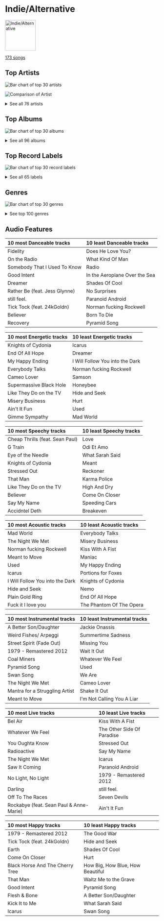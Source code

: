 # Indie/Alternative


<img src="https://mosaic.scdn.co/640/ab67616d0000b273028c3bb4b81ee71dd73d1596ab67616d0000b27392c885317fbe4bfa680109b4ab67616d0000b273d0ec2db731952a7efabc6397ab67616d0000b273df55e326ed144ab4f5cecf95" alt="Indie/Alternative" width="100" />

[173 songs](indie_alternative_tracks.md)

## Top Artists

![Bar chart of top 30 artists](../images/playlists/indie_alternative/artists.png)

![Comparison of Artist](../images/playlists/indie_alternative/artists_comparison.png)


<details>
<summary>See all 76 artists</summary>

|   Number of Tracks | Art                                                                                              | Artist                                                         | 🔗                                                           |
|-------------------:|:-------------------------------------------------------------------------------------------------|:---------------------------------------------------------------|:------------------------------------------------------------|
|                 17 | <img src="https://i.scdn.co/image/ab6761610000e5ebb99cacf8acd5378206767261" alt="" width="50" /> | [Lana Del Rey](../artists/lana_del_rey.md)                     | [🔗](https://open.spotify.com/artist/00FQb4jTyendYWaN8pK0wa) |
|                 16 | <img src="https://i.scdn.co/image/ab6761610000e5ebe3c37f869b830d1cf1ec829a" alt="" width="50" /> | [Florence + The Machine](../artists/florence___the_machine.md) | [🔗](https://open.spotify.com/artist/1moxjboGR7GNWYIMWsRjgG) |
|                 14 | <img src="https://i.scdn.co/image/ab6761610000e5eb5e92b1ddbbbc66454d44a2c4" alt="" width="50" /> | [Kimbra](../artists/kimbra.md)                                 | [🔗](https://open.spotify.com/artist/6hk7Yq1DU9QcCCrz9uc0Ti) |
|                 10 | <img src="https://i.scdn.co/image/ab6761610000e5eba03696716c9ee605006047fd" alt="" width="50" /> | [Radiohead](../artists/radiohead.md)                           | [🔗](https://open.spotify.com/artist/4Z8W4fKeB5YxbusRsdQVPb) |
|                  9 | <img src="https://i.scdn.co/image/ab6761610000e5eb4622b02ee5bd6a21f50ca323" alt="" width="50" /> | Imogen Heap                                                    | [🔗](https://open.spotify.com/artist/6Xb4ezwoAQC4516kI89nWz) |
|                  8 | <img src="https://i.scdn.co/image/ab6761610000e5ebe8637c96a7aa2917eae3c54d" alt="" width="50" /> | Sia                                                            | [🔗](https://open.spotify.com/artist/5WUlDfRSoLAfcVSX1WnrxN) |
|                  7 | <img src="https://i.scdn.co/image/ab6761610000e5eb83c74866e5bc047479cd3413" alt="" width="50" /> | Sammy Rae & The Friends                                        | [🔗](https://open.spotify.com/artist/3lFDsTyYNPQc8WzJExnQWn) |
|                  6 | <img src="https://i.scdn.co/image/7b2813bb4afb38f0dab9470a514091fc4ef6b1a1" alt="" width="50" /> | Rilo Kiley                                                     | [🔗](https://open.spotify.com/artist/2cevwbv7ISD92VMNLYLHZA) |
|                  5 | <img src="https://i.scdn.co/image/ab6761610000e5eb7a487027eb0c10af725d5410" alt="" width="50" /> | Clean Bandit                                                   | [🔗](https://open.spotify.com/artist/6MDME20pz9RveH9rEXvrOM) |
|                  5 | <img src="https://i.scdn.co/image/ab6761610000e5eb5f772eb53e18d4c2d7ffe744" alt="" width="50" /> | Andrew Joslyn                                                  | [🔗](https://open.spotify.com/artist/5dSCgfYs71v0zjg2AwUq9n) |
|                  5 | <img src="https://i.scdn.co/image/ab6761610000e5eb6eff35941dca1f9461944174" alt="" width="50" /> | Elizaveta                                                      | [🔗](https://open.spotify.com/artist/2a9bCkqCkLvXM0s3uPvR7M) |
|                  4 | <img src="https://i.scdn.co/image/da5f4b11c665b4d17c7ed24eb23949c046208dcd" alt="" width="50" /> | Jem                                                            | [🔗](https://open.spotify.com/artist/4v4xuH9VypORYabMnhPLt1) |
|                  4 | <img src="https://i.scdn.co/image/ab6761610000e5eba36a9f95d59ab791d5e897e9" alt="" width="50" /> | Regina Spektor                                                 | [🔗](https://open.spotify.com/artist/3z6Gk257P9jNcZbBXJNX5i) |
|                  4 | <img src="https://i.scdn.co/image/ab6761610000e5eb2ed29d6d48829666efc8f609" alt="" width="50" /> | Nightwish                                                      | [🔗](https://open.spotify.com/artist/2NPduAUeLVsfIauhRwuft1) |
|                  4 | <img src="https://i.scdn.co/image/ab6761610000e5eb0accbbe13e1aa147dd27671c" alt="" width="50" /> | Muse                                                           | [🔗](https://open.spotify.com/artist/12Chz98pHFMPJEknJQMWvI) |
|                  3 | <img src="https://i.scdn.co/image/ab6761610000e5eb8457f57bc526c37bd804b924" alt="" width="50" /> | KT Tunstall                                                    | [🔗](https://open.spotify.com/artist/5zzrJD2jXrE9dZ1AklRFcL) |
|                  3 | <img src="https://i.scdn.co/image/ab6761610000e5eb3fb5214e667e278a20878a6b" alt="" width="50" /> | alt-J                                                          | [🔗](https://open.spotify.com/artist/3XHO7cRUPCLOr6jwp8vsx5) |
|                  3 | <img src="https://i.scdn.co/image/ab6761610000e5eb1b9743970d802c36233125b3" alt="" width="50" /> | Steam Powered Giraffe                                          | [🔗](https://open.spotify.com/artist/1yqs45BSh7457Flyhmdv7f) |
|                  2 | <img src="https://i.scdn.co/image/ab6761610000e5ebb10c34546a4ca2d7faeb8865" alt="" width="50" /> | Paramore                                                       | [🔗](https://open.spotify.com/artist/74XFHRwlV6OrjEM0A2NCMF) |
|                  2 | <img src="https://i.scdn.co/image/ab6761610000e5eb920dc1f617550de8388f368e" alt="" width="50" /> | Imagine Dragons                                                | [🔗](https://open.spotify.com/artist/53XhwfbYqKCa1cC15pYq2q) |
|                  2 | <img src="https://i.scdn.co/image/ab6761610000e5eb66b27eccb69756f8eceabc23" alt="" width="50" /> | Glass Animals                                                  | [🔗](https://open.spotify.com/artist/4yvcSjfu4PC0CYQyLy4wSq) |
|                  2 | <img src="https://i.scdn.co/image/ab6761610000e5eb196972172c37d934d9ca8093" alt="" width="50" /> | Twenty One Pilots                                              | [🔗](https://open.spotify.com/artist/3YQKmKGau1PzlVlkL1iodx) |
|                  2 | <img src="https://i.scdn.co/image/ab6761610000e5eb60c3e9abe7327c0097738f22" alt="" width="50" /> | Sean Paul                                                      | [🔗](https://open.spotify.com/artist/3Isy6kedDrgPYoTS1dazA9) |
|                  2 | <img src="https://i.scdn.co/image/ab6761610000e5ebf01bf904b446e4a043acb867" alt="" width="50" /> | The Script                                                     | [🔗](https://open.spotify.com/artist/3AQRLZ9PuTAozP28Skbq8V) |
|                  2 | <img src="https://i.scdn.co/image/ab6761610000e5eb9ba4d95b74bacff4d5747f61" alt="" width="50" /> | Hozier                                                         | [🔗](https://open.spotify.com/artist/2FXC3k01G6Gw61bmprjgqS) |
|                  2 | <img src="https://i.scdn.co/image/ab6761610000e5eb378adae733fc578108e3f534" alt="" width="50" /> | Death Cab for Cutie                                            | [🔗](https://open.spotify.com/artist/0YrtvWJMgSdVrk3SfNjTbx) |
|                  1 | <img src="https://i.scdn.co/image/ab6761610000e5eb78b9bf3dfa09b90ec0aac135" alt="" width="50" /> | half•alive                                                     | [🔗](https://open.spotify.com/artist/7sOR7gk6XUlGnxj3p9F54k) |
|                  1 | <img src="https://i.scdn.co/image/ab6761610000e5eb4900a06db4e96dd1444300d4" alt="" width="50" /> | ONE OK ROCK                                                    | [🔗](https://open.spotify.com/artist/7k73EtZwoPs516ZxE72KsO) |
|                  1 | <img src="https://i.scdn.co/image/ab6761610000e5eb61769824ec381aca10903955" alt="" width="50" /> | Wyvern Lingo                                                   | [🔗](https://open.spotify.com/artist/7etzKNDxaZ1LefgbGrexsN) |
|                  1 | <img src="https://i.scdn.co/image/ab6761610000e5eb85d655f7fd1f599911d45891" alt="" width="50" /> | Thirdstory                                                     | [🔗](https://open.spotify.com/artist/7GJbWH8vhhuW22707B8HsW) |
|                  1 | <img src="https://i.scdn.co/image/ab6761610000e5ebdf0b5ac84376a0a4b2166816" alt="" width="50" /> | The Neighbourhood                                              | [🔗](https://open.spotify.com/artist/77SW9BnxLY8rJ0RciFqkHh) |
|                  1 | <img src="https://i.scdn.co/image/ab6761610000e5eb9cc950721c840af3679622f3" alt="" width="50" /> | Peter Bjorn and John                                           | [🔗](https://open.spotify.com/artist/6u11Qbko2N2hP4lTBYjX86) |
|                  1 | <img src="https://i.scdn.co/image/ab6772690000c46c44408083dac26a782655baf3" alt="" width="50" /> | Alanis Morissette                                              | [🔗](https://open.spotify.com/artist/6ogn9necmbUdCppmNnGOdi) |
|                  1 | <img src="https://i.scdn.co/image/ab6761610000e5eb1d4e4e7e3c5d8fa494fc5f10" alt="" width="50" /> | Lord Huron                                                     | [🔗](https://open.spotify.com/artist/6ltzsmQQbmdoHHbLZ4ZN25) |
|                  1 | <img src="https://i.scdn.co/image/ab6761610000e5eb52ca4fca28b86ca3a7d9846d" alt="" width="50" /> | Destiny Rogers                                                 | [🔗](https://open.spotify.com/artist/6gezkje7GoJlQbHBgLXHuu) |
|                  1 | <img src="https://i.scdn.co/image/ab6761610000e5ebe32a61d17ecbe732a99d6d92" alt="" width="50" /> | 24kGoldn                                                       | [🔗](https://open.spotify.com/artist/6fWVd57NKTalqvmjRd2t8Z) |
|                  1 | <img src="https://i.scdn.co/image/ab6761610000e5eb8bda4d7a1c3b8159f28f9d08" alt="" width="50" /> | Sheppard                                                       | [🔗](https://open.spotify.com/artist/6VxCmtR7S3yz4vnzsJqhSV) |
|                  1 | <img src="https://i.scdn.co/image/ab6761610000e5eb6659b1cb61936bd7bcb229a2" alt="" width="50" /> | Demi Lovato                                                    | [🔗](https://open.spotify.com/artist/6S2OmqARrzebs0tKUEyXyp) |
|                  1 | <img src="https://i.scdn.co/image/ab6761610000e5ebbbfbb660113442efe5e18ac6" alt="" width="50" /> | Shelby Earl                                                    | [🔗](https://open.spotify.com/artist/6PIo5nhCQJbR0NfxPdGnGC) |
|                  1 | <img src="https://i.scdn.co/image/ab6761610000e5eb36e26b5e16a105ddc4e238f6" alt="" width="50" /> | Frou Frou                                                      | [🔗](https://open.spotify.com/artist/6MUyqmIQ35inLjch0YzIEG) |
|                  1 | <img src="https://i.scdn.co/image/ab6761610000e5eb07ccdb9ab1ac27384a990ff9" alt="" width="50" /> | Feist                                                          | [🔗](https://open.spotify.com/artist/6CWTBjOJK75cTE8Xv8u1kj) |
|                  1 | <img src="https://i.scdn.co/image/ab6761610000e5ebdc3e907a4fb48f1ad94f5699" alt="" width="50" /> | The Womack Sisters                                             | [🔗](https://open.spotify.com/artist/6BjLHAiun9TeqC55KB3L6s) |
|                  1 | <img src="https://i.scdn.co/image/2d695c3269ba763e82b0a24789bc59d92834b125" alt="" width="50" /> | Gary Jules                                                     | [🔗](https://open.spotify.com/artist/5oRnbmgqvvq7fVlgk4vcEa) |
|                  1 | <img src="https://i.scdn.co/image/ab6761610000e5eb55d7d266173722c1e09968ce" alt="" width="50" /> | Young the Giant                                                | [🔗](https://open.spotify.com/artist/4j56EQDQu5XnL7R3E9iFJT) |
|                  1 | <img src="https://i.scdn.co/image/ab6761610000e5ebdc1dc943555dfa1ee2a107e5" alt="" width="50" /> | K/DA                                                           | [🔗](https://open.spotify.com/artist/4gOc8TsQed9eqnqJct2c5v) |
|                  1 | <img src="https://i.scdn.co/image/ab6761610000e5ebd3a1193ab04e0fb2b297e619" alt="" width="50" /> | Conan Gray                                                     | [🔗](https://open.spotify.com/artist/4Uc8Dsxct0oMqx0P6i60ea) |
|                  1 | <img src="https://i.scdn.co/image/ab6761610000e5eb7d800f202dd15af03179876b" alt="" width="50" /> | Jess Glynne                                                    | [🔗](https://open.spotify.com/artist/4ScCswdRlyA23odg9thgIO) |
|                  1 | <img src="https://i.scdn.co/image/ab6761610000e5ebc8167bcebaf508dc6c3459b1" alt="" width="50" /> | Maggie Rogers                                                  | [🔗](https://open.spotify.com/artist/4NZvixzsSefsNiIqXn0NDe) |
|                  1 | <img src="https://i.scdn.co/image/ab6761610000e5eb36c6d31f2ba27e1431a0e6f1" alt="" width="50" /> | Anjulie                                                        | [🔗](https://open.spotify.com/artist/4DTbdShHu2RPYEEMUp2XWV) |
|                  1 | <img src="https://i.scdn.co/image/ab6761610000e5eb379e885a01898367bfcd0c44" alt="" width="50" /> | Caro Emerald                                                   | [🔗](https://open.spotify.com/artist/492hDmhPyuIjP3MgTcIqgm) |
|                  1 | <img src="https://i.scdn.co/image/ab6761610000e5eb4d998e7541724c918777b8ca" alt="" width="50" /> | League of Legends                                              | [🔗](https://open.spotify.com/artist/47mIJdHORyRerp4os813jD) |
|                  1 | <img src="https://i.scdn.co/image/ab6761610000e5eb1a7d0845c3b7e2f130264957" alt="" width="50" /> | The Smashing Pumpkins                                          | [🔗](https://open.spotify.com/artist/40Yq4vzPs9VNUrIBG5Jr2i) |
|                  1 | <img src="https://i.scdn.co/image/ab6761610000e5ebda5ab23361118f6474d68382" alt="" width="50" /> | Christopher                                                    | [🔗](https://open.spotify.com/artist/3zDRCqOhJXJfS2YWOEwGMC) |
|                  1 | <img src="https://i.scdn.co/image/ab67616d0000b273b465068da06b874e24d35bc1" alt="" width="50" /> | Huxlee                                                         | [🔗](https://open.spotify.com/artist/3yb7HrGPG0WpWgdO4XFwBf) |
|                  1 | <img src="https://i.scdn.co/image/ab6761610000e5eb4427cfe93e6870af2a81fd41" alt="" width="50" /> | Kim Petras                                                     | [🔗](https://open.spotify.com/artist/3Xt3RrJMFv5SZkCfUE8C1J) |
|                  1 | <img src="https://i.scdn.co/image/ab6761610000e5eb002eedc44fefe085daae10e4" alt="" width="50" /> | Troye Sivan                                                    | [🔗](https://open.spotify.com/artist/3WGpXCj9YhhfX11TToZcXP) |
|                  1 | <img src="https://i.scdn.co/image/ab6761610000e5eb51b0c19e9c39e2a1c7b5dd4e" alt="" width="50" /> | Will Jordan                                                    | [🔗](https://open.spotify.com/artist/3Is3ehDoBlnTKQtCHdEvpd) |
|                  1 | <img src="https://i.scdn.co/image/731f5f71de27c36300d2cf71a7f9cd7f389d0bf7" alt="" width="50" /> | Neutral Milk Hotel                                             | [🔗](https://open.spotify.com/artist/2ooIqOf4X2uz4mMptXCtie) |
|                  1 | <img src="https://i.scdn.co/image/ab6761610000e5ebb61d3f392c4b11e9e54280a9" alt="" width="50" /> | Madison Beer                                                   | [🔗](https://open.spotify.com/artist/2kRfqPViCqYdSGhYSM9R0Q) |
|                  1 | <img src="https://i.scdn.co/image/ab6761610000e5eb740bae2676885855f3e5b05a" alt="" width="50" /> | Tove Styrke                                                    | [🔗](https://open.spotify.com/artist/2QSPrJfYeRXaltEEiriXN9) |
|                  1 | <img src="https://i.scdn.co/image/713664fded8bdd28ed84f4b2054815af92999b9c" alt="" width="50" /> | Gotye                                                          | [🔗](https://open.spotify.com/artist/2AsusXITU8P25dlRNhcAbG) |
|                  1 | <img src="https://i.scdn.co/image/ab6761610000e5eb0f625b6df41bdd56196351bf" alt="" width="50" /> | Anne-Marie                                                     | [🔗](https://open.spotify.com/artist/1zNqDE7qDGCsyzJwohVaoX) |
|                  1 | <img src="https://i.scdn.co/image/ab6761610000e5ebe0812e8d85a4cc98cbc3bf2c" alt="" width="50" /> | Metric                                                         | [🔗](https://open.spotify.com/artist/1rCIEwPp5OnXW0ornlSsRl) |
|                  1 | <img src="https://i.scdn.co/image/ab6761610000e5eba63a2b0ceb57eb509d67c90f" alt="" width="50" /> | Zara Larsson                                                   | [🔗](https://open.spotify.com/artist/1Xylc3o4UrD53lo9CvFvVg) |
|                  1 | <img src="https://i.scdn.co/image/ab6761610000e5eb90b6980f0ddd2a5c3d6a400f" alt="" width="50" /> | Lerin Herzer                                                   | [🔗](https://open.spotify.com/artist/1O3tPNfosJcQQNI6wmR5Xt) |
|                  1 | <img src="https://i.scdn.co/image/ab6761610000e5eb7926088433d79485da5e1734" alt="" width="50" /> | Mabel                                                          | [🔗](https://open.spotify.com/artist/1MIVXf74SZHmTIp4V4paH4) |
|                  1 | <img src="https://i.scdn.co/image/ab6761610000e5eb9675860a0330f45981e83436" alt="" width="50" /> | Guy Sigsworth                                                  | [🔗](https://open.spotify.com/artist/0uQWT7X0I9Y7zM7WWexpAj) |
|                  1 | <img src="https://i.scdn.co/image/ab6761610000e5eb581efa688945cbb092df1726" alt="" width="50" /> | Avril Lavigne                                                  | [🔗](https://open.spotify.com/artist/0p4nmQO2msCgU4IF37Wi3j) |
|                  1 | <img src="https://i.scdn.co/image/ab6761610000e5ebfa2217e1f2c327db51ec0932" alt="" width="50" /> | Måneskin                                                       | [🔗](https://open.spotify.com/artist/0lAWpj5szCSwM4rUMHYmrr) |
|                  1 | <img src="https://i.scdn.co/image/ab6761610000e5eba9add5f319d70026d4f3b8a1" alt="" width="50" /> | Rixton                                                         | [🔗](https://open.spotify.com/artist/0kkxsdcaWmWU2yWAqclDh4) |
|                  1 | <img src="https://i.scdn.co/image/ab6761610000e5eba55b91f04d6b3c3c8dd9108b" alt="" width="50" /> | Adra Boo                                                       | [🔗](https://open.spotify.com/artist/0YahlVgicneX5hdN8XyIpp) |
|                  1 | <img src="https://i.scdn.co/image/ab6761610000e5eb047095c90419cf2a97266f77" alt="" width="50" /> | Nine Inch Nails                                                | [🔗](https://open.spotify.com/artist/0X380XXQSNBYuleKzav5UO) |
|                  1 | <img src="https://i.scdn.co/image/ab6761610000e5eb0b549f4ea1ab50fbae9e4a4b" alt="" width="50" /> | Neon Trees                                                     | [🔗](https://open.spotify.com/artist/0RpddSzUHfncUWNJXKOsjy) |
|                  1 | <img src="https://i.scdn.co/image/ab6761610000e5eb8f9c3f0a123aecf196868c9c" alt="" width="50" /> | Michael Andrews                                                | [🔗](https://open.spotify.com/artist/0RkqytrwoGyXGvDiZwT6i2) |
|                  1 | <img src="https://i.scdn.co/image/ab6761610000e5ebedb1ff4a690386ca7bee7007" alt="" width="50" /> | Jacob Banks                                                    | [🔗](https://open.spotify.com/artist/0AepkoQhYvkjEzzwIcGxdV) |
|                  1 | <img src="nan" alt="" width="50" />                                                              | Billy McCarthy                                                 | [🔗](https://open.spotify.com/artist/02v2poO7JL5ixVE5GGfwkn) |

</details>


## Top Albums

![Bar chart of top 30 albums](../images/playlists/indie_alternative/albums.png)


<details>
<summary>See all 96 albums</summary>

|   Number of Tracks | Art                                                                                              | Album                                                   | 🔗                                                          |
|-------------------:|:-------------------------------------------------------------------------------------------------|:--------------------------------------------------------|:-----------------------------------------------------------|
|                  7 | <img src="https://i.scdn.co/image/ab67616d0000b273d0ec2db731952a7efabc6397" alt="" width="50" /> | Vows (Deluxe Version)                                   | [🔗](https://open.spotify.com/album/6V9rvW05Um5bIHePPfeI8p) |
|                  6 | <img src="https://i.scdn.co/image/ab67616d0000b2730baf707aa7c4020245f2ac67" alt="" width="50" /> | Lungs                                                   | [🔗](https://open.spotify.com/album/2KAK58PimXHF4lSoKO3RxA) |
|                  6 | <img src="https://i.scdn.co/image/ab67616d0000b273527d94ecf554774fc313bf48" alt="" width="50" /> | Ceremonials (Deluxe Edition)                            | [🔗](https://open.spotify.com/album/5SxudoALxEAVh9l83kSebx) |
|                  6 | <img src="https://i.scdn.co/image/ab67616d0000b273a1c37f3fd969287c03482c3b" alt="" width="50" /> | Born To Die                                             | [🔗](https://open.spotify.com/album/4X8hAqIWpQyQks2yRhyqs4) |
|                  5 | <img src="https://i.scdn.co/image/ab67616d0000b273d56201d2b07c5950c540f0c8" alt="" width="50" /> | Primal Heart                                            | [🔗](https://open.spotify.com/album/4pj0BkJ7u39i009oqe8V79) |
|                  4 | <img src="https://i.scdn.co/image/ab67616d0000b273754b2fddebe7039fdb912837" alt="" width="50" /> | This Is Acting (Deluxe Version)                         | [🔗](https://open.spotify.com/album/2eV6DIPDnGl1idcjww6xyX) |
|                  4 | <img src="https://i.scdn.co/image/ab67616d0000b273c1b7ec01d1c069683ddbe76e" alt="" width="50" /> | The Good Life                                           | [🔗](https://open.spotify.com/album/2xCZSSa0kfIJFDhQR8bYar) |
|                  4 | <img src="https://i.scdn.co/image/ab67616d0000b273cd519fa579f43e384aa891f1" alt="" width="50" /> | Finally Woken                                           | [🔗](https://open.spotify.com/album/3RkjNfqqlhWyLrRp0ZCARU) |
|                  4 | <img src="https://i.scdn.co/image/ab67616d0000b27317dc79c9dc42ed849bba7020" alt="" width="50" /> | Ellipse                                                 | [🔗](https://open.spotify.com/album/5AYKGPzPBJNHeKehCxMaq0) |
|                  4 | <img src="https://i.scdn.co/image/ab67616d0000b273156f329b3c2b3ce752d9e614" alt="" width="50" /> | Beatrix Runs                                            | [🔗](https://open.spotify.com/album/7HsPaYQbCYnxosF5WiSlEA) |
|                  4 | <img src="https://i.scdn.co/image/ab67616d0000b27355e0ff4cbb5df5c780a4319b" alt="" width="50" /> | Awake at the Bottom of the Ocean                        | [🔗](https://open.spotify.com/album/7G36cnLPx9CuqnmZXYna4a) |
|                  4 | <img src="https://i.scdn.co/image/ab67616d0000b273b55ed804149fffbb5e35ff34" alt="" width="50" /> | 1000 Forms Of Fear (Deluxe Version)                     | [🔗](https://open.spotify.com/album/6FdNvoO5sF4EKwCX9je1MH) |
|                  3 | <img src="https://i.scdn.co/image/ab67616d0000b2731624590458126fc8b8c64c2f" alt="" width="50" /> | Ultraviolence (Deluxe)                                  | [🔗](https://open.spotify.com/album/1ORxRsK3MrSLvh7VQTF01F) |
|                  3 | <img src="https://i.scdn.co/image/ab67616d0000b27322ca59e5c2d806439d5f08a2" alt="" width="50" /> | The Bends                                               | [🔗](https://open.spotify.com/album/500FEaUzn8lN9zWFyZG5C2) |
|                  3 | <img src="https://i.scdn.co/image/ab67616d0000b273866872ba52cf201fc33995cc" alt="" width="50" /> | Speak for Yourself                                      | [🔗](https://open.spotify.com/album/0t0Cr8jA63wlm8nWj7qfvJ) |
|                  3 | <img src="https://i.scdn.co/image/ab67616d0000b273adb1732fa8d44b8eb2f6c0bf" alt="" width="50" /> | OK Computer                                             | [🔗](https://open.spotify.com/album/7dxKtc08dYeRVHt3p9CZJn) |
|                  3 | <img src="https://i.scdn.co/image/ab67616d0000b273879e9318cb9f4e05ee552ac9" alt="" width="50" /> | Norman Fucking Rockwell!                                | [🔗](https://open.spotify.com/album/5XpEKORZ4y6OrCZSKsi46A) |
|                  3 | <img src="https://i.scdn.co/image/ab67616d0000b2737da94a1beda4172d30b74735" alt="" width="50" /> | More Adventurous (U.S. Release)                         | [🔗](https://open.spotify.com/album/4n36X2GMJ84BKh9D9zMRVI) |
|                  3 | <img src="https://i.scdn.co/image/ab67616d0000b273749edeb8bb7308fcb146badc" alt="" width="50" /> | How Big, How Blue, How Beautiful                        | [🔗](https://open.spotify.com/album/2btszoya78vyT8fwelmVnz) |
|                  3 | <img src="https://i.scdn.co/image/ab67616d0000b273183730e8038fa632b2c227da" alt="" width="50" /> | Eye To The Telescope                                    | [🔗](https://open.spotify.com/album/3j70PDKieTWQAwas3bPHRZ) |
|                  3 | <img src="https://i.scdn.co/image/ab67616d0000b2732d81f491319b86356eb10c4e" alt="" width="50" /> | Begin to Hope                                           | [🔗](https://open.spotify.com/album/4L4tcx3itXbtx5kuchKhFE) |
|                  3 | <img src="https://i.scdn.co/image/ab67616d0000b273028c3bb4b81ee71dd73d1596" alt="" width="50" /> | An Awesome Wave                                         | [🔗](https://open.spotify.com/album/6k3vC8nep1BfqAIJ81L6OL) |
|                  2 | <img src="https://i.scdn.co/image/ab67616d0000b27337fb0680110fbb107740de5d" alt="" width="50" /> | What Is Love? (Deluxe Edition)                          | [🔗](https://open.spotify.com/album/1MvF4ulZKH7SaDQs9rE5nc) |
|                  2 | <img src="https://i.scdn.co/image/ab67616d0000b273f33a9f529c12f79b116eb218" alt="" width="50" /> | The Script                                              | [🔗](https://open.spotify.com/album/1r5J0N6Ep181K0i8YuTYgO) |
|                  2 | <img src="https://i.scdn.co/image/ab67616d0000b27315d01f89c4963e1bbb495697" alt="" width="50" /> | The Execution Of All Things                             | [🔗](https://open.spotify.com/album/23EqcK0ZR1ravQaEsGpQyH) |
|                  2 | <img src="https://i.scdn.co/image/ab67616d0000b273a4aa9c49f8fedf1df4f84051" alt="" width="50" /> | The 2¢ Show                                             | [🔗](https://open.spotify.com/album/4DECRyKlhKJgjZLLuvfAI6) |
|                  2 | <img src="https://i.scdn.co/image/ab67616d0000b273c985bcc18dd81da80839e5a9" alt="" width="50" /> | Plans                                                   | [🔗](https://open.spotify.com/album/1NFGnxmeIEBakre4DvLaJq) |
|                  2 | <img src="https://i.scdn.co/image/ab67616d0000b27395e2fd1accb339fa14878190" alt="" width="50" /> | Lust For Life                                           | [🔗](https://open.spotify.com/album/7xYiTrbTL57QO0bb4hXIKo) |
|                  2 | <img src="https://i.scdn.co/image/ab67616d0000b27334733f87148c2fbe0176abdb" alt="" width="50" /> | In Rainbows                                             | [🔗](https://open.spotify.com/album/7eyQXxuf2nGj9d2367Gi5f) |
|                  2 | <img src="https://i.scdn.co/image/ab67616d0000b2734ca68d59a4a29c856a4a39c2" alt="" width="50" /> | Hozier (Expanded Edition)                               | [🔗](https://open.spotify.com/album/4Pv7m8D82A1Xun7xNCKZjJ) |
|                  2 | <img src="https://i.scdn.co/image/ab67616d0000b273fc452e32475d74850c7eec51" alt="" width="50" /> | Century Child                                           | [🔗](https://open.spotify.com/album/4FFDudC4xBVF6MYJUynRsN) |
|                  2 | <img src="https://i.scdn.co/image/ab67616d0000b273de03bfc2991fd5bcfde65ba3" alt="" width="50" /> | Blurryface                                              | [🔗](https://open.spotify.com/album/3cQO7jp5S9qLBoIVtbkSM1) |
|                  2 | <img src="https://i.scdn.co/image/ab67616d0000b27328933b808bfb4cbbd0385400" alt="" width="50" /> | Black Holes and Revelations                             | [🔗](https://open.spotify.com/album/0lw68yx3MhKflWFqCsGkIs) |
|                  1 | <img src="https://i.scdn.co/image/ab67616d0000b27351729fae66d02122c4951153" alt="" width="50" /> | Young The Giant (Special Edition)                       | [🔗](https://open.spotify.com/album/2ww7MYrkExsljnKhcINDse) |
|                  1 | <img src="https://i.scdn.co/image/ab67616d0000b273d7fb3e4c63020039d1cff6b2" alt="" width="50" /> | Young And Beautiful                                     | [🔗](https://open.spotify.com/album/1D92WOHWUI2AGQCCdplcXL) |
|                  1 | <img src="https://i.scdn.co/image/ab67616d0000b2739cf4ac84b224a02f34d2e4f6" alt="" width="50" /> | Writer's Block                                          | [🔗](https://open.spotify.com/album/5g4E06cxsFEMFE9hSekAt2) |
|                  1 | <img src="https://i.scdn.co/image/ab67616d0000b2736668cca4cf49b642d43316e5" alt="" width="50" /> | Whatever We Feel                                        | [🔗](https://open.spotify.com/album/5Lg9bnBTPSu0Xg7MRERveZ) |
|                  1 | <img src="https://i.scdn.co/image/ab67616d0000b27356080feb452fa7ad4ca61d8b" alt="" width="50" /> | Village                                                 | [🔗](https://open.spotify.com/album/2KxC2M0bVm5hrK3GgGMuV9) |
|                  1 | <img src="https://i.scdn.co/image/ab67616d0000b27315249cb1ee9b66f0aacfffe8" alt="" width="50" /> | Under the Surface                                       | [🔗](https://open.spotify.com/album/6ISIdF1gCK9X8pn4FaObHE) |
|                  1 | <img src="https://i.scdn.co/image/ab67616d0000b27365605f713fce29c2682c9ebe" alt="" width="50" /> | Under The Blacklight (Standard Version)                 | [🔗](https://open.spotify.com/album/2f9RsTZpsYMLRVZBtW7En8) |
|                  1 | <img src="https://i.scdn.co/image/ab67616d0000b2739c291af4bf0c3071847f2b80" alt="" width="50" /> | Under My Skin                                           | [🔗](https://open.spotify.com/album/7851Vsjv3apS52sXUik6iF) |
|                  1 | <img src="https://i.scdn.co/image/ab67616d0000b2737948eec521c67e76cafe30a0" alt="" width="50" /> | Trading Snakeoil for Wolftickets                        | [🔗](https://open.spotify.com/album/1OydCrx4m7fguwcX4stR9z) |
|                  1 | <img src="https://i.scdn.co/image/ab67616d0000b27384095737f6056e682666d6f9" alt="" width="50" /> | Tomboy                                                  | [🔗](https://open.spotify.com/album/2uDZBeyyQ7mfwF9mUJeYUG) |
|                  1 | <img src="https://i.scdn.co/image/ab67616d0000b2733ec9036a9f7289e924194bec" alt="" width="50" /> | Tick Tock (feat. 24kGoldn)                              | [🔗](https://open.spotify.com/album/3tuAs968COA2vxKjiLvmxr) |
|                  1 | <img src="https://i.scdn.co/image/ab67616d0000b2736fbd5300d0f51be963360367" alt="" width="50" /> | The Widow Knows E.P.                                    | [🔗](https://open.spotify.com/album/548WnictHrfJKj2u6tXqFe) |
|                  1 | <img src="https://i.scdn.co/image/ab67616d0000b273b17d3cdd360973516ade9e6d" alt="" width="50" /> | The Reminder                                            | [🔗](https://open.spotify.com/album/7bTdGfczXffzzNE9ssJj4Z) |
|                  1 | <img src="https://i.scdn.co/image/ab67616d0000b27369b3dd10eee85bb2652c3b05" alt="" width="50" /> | The Golden Echo                                         | [🔗](https://open.spotify.com/album/66hoUkjxM7tVQwu7bZocwP) |
|                  1 | <img src="https://i.scdn.co/image/ab67616d0000b273583baf9d926658beeb94c754" alt="" width="50" /> | The Girl and the Ghost                                  | [🔗](https://open.spotify.com/album/1e1qx3O2gLpmLuVE7OEfxp) |
|                  1 | <img src="https://i.scdn.co/image/ab67616d0000b273f69bd9abbfeb819840993207" alt="" width="50" /> | The Downward Spiral                                     | [🔗](https://open.spotify.com/album/3nJnyDV8fwFpffo0EyHQto) |
|                  1 | <img src="https://i.scdn.co/image/ab67616d0000b273fc192c54d1823a04ffb6c8c9" alt="" width="50" /> | The 2nd Law                                             | [🔗](https://open.spotify.com/album/3KuXEGcqLcnEYWnn3OEGy0) |
|                  1 | <img src="https://i.scdn.co/image/ab67616d0000b2730d0837e34a3fcc57de9fc93d" alt="" width="50" /> | Sway                                                    | [🔗](https://open.spotify.com/album/3fSRbKgYW6kcR1ZFMaaNV4) |
|                  1 | <img src="https://i.scdn.co/image/ab67616d0000b273465828f135d5dc4e627963a9" alt="" width="50" /> | SuperRock (All Folked Up)                               | [🔗](https://open.spotify.com/album/4PEc1CBBlhpGzswmWjLyFK) |
|                  1 | <img src="https://i.scdn.co/image/ab67616d0000b2739d2efe43d5b7ebc7cb60ca81" alt="" width="50" /> | Strange Trails                                          | [🔗](https://open.spotify.com/album/3yoNZlqerJnsnMN5EDwwBS) |
|                  1 | <img src="https://i.scdn.co/image/ab67616d0000b27367eda217860e86c43481a5cb" alt="" width="50" /> | Solo (feat. Demi Lovato)                                | [🔗](https://open.spotify.com/album/1q7a5wZeti0neU2jDn8Dz3) |
|                  1 | <img src="https://i.scdn.co/image/ab67616d0000b2737c307424da176f146b8a27e7" alt="" width="50" /> | Searching                                               | [🔗](https://open.spotify.com/album/7pjWbCevZabqDKwm26ggKd) |
|                  1 | <img src="https://i.scdn.co/image/ab67616d0000b2730c97441be2b2856cbda9bcdf" alt="" width="50" /> | Saw It Coming                                           | [🔗](https://open.spotify.com/album/0SPZ4equvZdVOPzOYrS8pJ) |
|                  1 | <img src="https://i.scdn.co/image/ab67616d0000b273bee754528c08d5ff6799a1eb" alt="" width="50" /> | Riot!                                                   | [🔗](https://open.spotify.com/album/71rziY9eLo1tA2dBMxrwhc) |
|                  1 | <img src="https://i.scdn.co/image/ab67616d0000b2734a6c0376235e5aa44e59d2c2" alt="" width="50" /> | Picture Show                                            | [🔗](https://open.spotify.com/album/0uRFz92JmjwDbZbB7hEBIr) |
|                  1 | <img src="https://i.scdn.co/image/ab67616d0000b273532033d0d90736f661c13d35" alt="" width="50" /> | Paramore                                                | [🔗](https://open.spotify.com/album/4sgYpkIASM1jVlNC8Wp9oF) |
|                  1 | <img src="https://i.scdn.co/image/ab67616d0000b2734123029b8c0648e8f1fad18a" alt="" width="50" /> | Paradise                                                | [🔗](https://open.spotify.com/album/1JnjcAIKQ9TSJFVFierTB8) |
|                  1 | <img src="https://i.scdn.co/image/ab67616d0000b2732f85b65d3ac4d3d7f806ca11" alt="" width="50" /> | Pablo Honey                                             | [🔗](https://open.spotify.com/album/6400dnyeDyD2mIFHfkwHXN) |
|                  1 | <img src="https://i.scdn.co/image/ab67616d0000b273a9e6856251d6c4b13167924a" alt="" width="50" /> | Origin of Symmetry                                      | [🔗](https://open.spotify.com/album/1AP6uGYHdakRgwuWQsP5pK) |
|                  1 | <img src="https://i.scdn.co/image/ab67616d0000b2737ec44fa4da96ea79e69fda00" alt="" width="50" /> | Once                                                    | [🔗](https://open.spotify.com/album/0aDCpYtFdQ0S8C3oAtOonk) |
|                  1 | <img src="https://i.scdn.co/image/ab67616d0000b273f89d2d949f9671982e9e732c" alt="" width="50" /> | Now, Not Yet                                            | [🔗](https://open.spotify.com/album/2KSWrd22LGc0Hmqs2Z5i7z) |
|                  1 | <img src="https://i.scdn.co/image/ab67616d0000b273b2b2747c89d2157b0b29fb6a" alt="" width="50" /> | Night Visions                                           | [🔗](https://open.spotify.com/album/6htgf3qv7vGcsdxLCDxKp8) |
|                  1 | <img src="https://i.scdn.co/image/ab67616d0000b273e2a93f34e3c52c12f2a5578f" alt="" width="50" /> | New Eyes                                                | [🔗](https://open.spotify.com/album/4a6DxkhmMvvEdPXxm4ergN) |
|                  1 | <img src="https://i.scdn.co/image/ab67616d0000b2738d0e2c824f8328bf7caf1b19" alt="" width="50" /> | Messenger                                               | [🔗](https://open.spotify.com/album/3yQJY0tg0M2rQwWYUgkVQp) |
|                  1 | <img src="https://i.scdn.co/image/ab67616d0000b273431ac6e6f393acf475730ec6" alt="" width="50" /> | Mellon Collie And The Infinite Sadness (Deluxe Edition) | [🔗](https://open.spotify.com/album/55RhFRyQFihIyGf61MgcfV) |
|                  1 | <img src="https://i.scdn.co/image/ab67616d0000b273647377a36072bd08e44dd32b" alt="" width="50" /> | Let The Road                                            | [🔗](https://open.spotify.com/album/02ae5i5UAoFrt2peVox9Xd) |
|                  1 | <img src="https://i.scdn.co/image/ab67616d0000b27388e3cda6d29b2552d4d6bc43" alt="" width="50" /> | Kid Krow                                                | [🔗](https://open.spotify.com/album/2CMlkzFI2oDAy5MbyV7OV5) |
|                  1 | <img src="https://i.scdn.co/image/ab67616d0000b27392c885317fbe4bfa680109b4" alt="" width="50" /> | Jagged Little Pill                                      | [🔗](https://open.spotify.com/album/09AwlP99cHfKVNKv4FC8VW) |
|                  1 | <img src="https://i.scdn.co/image/ab67616d0000b273ae62cadb0b437ff1c5ea0310" alt="" width="50" /> | Jackie Onassis                                          | [🔗](https://open.spotify.com/album/3RaVt6xWjSVMFrMdLqoDrN) |
|                  1 | <img src="https://i.scdn.co/image/ab67616d0000b273589ce9a911c6e65b1f80c558" alt="" width="50" /> | In the Aeroplane Over the Sea                           | [🔗](https://open.spotify.com/album/0vVekV45lOaVKs6RZQQNob) |
|                  1 | <img src="https://i.scdn.co/image/ab67616d0000b2738265a736a1eb838ad5a0b921" alt="" width="50" /> | I Love You.                                             | [🔗](https://open.spotify.com/album/4xkM0BwLM9H2IUcbYzpcBI) |
|                  1 | <img src="https://i.scdn.co/image/ab67616d0000b273ec3d15eab5bd77027abc4b23" alt="" width="50" /> | How To Be A Human Being                                 | [🔗](https://open.spotify.com/album/6qb9MDR0lfsN9a2pw77uJy) |
|                  1 | <img src="https://i.scdn.co/image/ab67616d0000b273a3b3f48ca81acacb3ad4ec8a" alt="" width="50" /> | Honeymoon                                               | [🔗](https://open.spotify.com/album/2DpEBrjCur1ythIZ10gJWw) |
|                  1 | <img src="https://i.scdn.co/image/ab67616d0000b273d36d0f06096fa07f18b8e8a2" alt="" width="50" /> | High As Hope                                            | [🔗](https://open.spotify.com/album/0pKZJj9GzcKPCS8r4IaksA) |
|                  1 | <img src="https://i.scdn.co/image/ab67616d0000b273d658a02ba8931985bdc4e0da" alt="" width="50" /> | Heard It In A Past Life                                 | [🔗](https://open.spotify.com/album/5AHWNPo3gllDmixgAoFru4) |
|                  1 | <img src="https://i.scdn.co/image/ab67616d0000b27389d2970ad135571a0243ca31" alt="" width="50" /> | Goodnight And Go                                        | [🔗](https://open.spotify.com/album/3JYjYjUAoBjxXr1W8eDVLV) |
|                  1 | <img src="https://i.scdn.co/image/ab67616d0000b2738c8d5428b693308705e7caca" alt="" width="50" /> | Far                                                     | [🔗](https://open.spotify.com/album/5t0lQDPLF22wmWCtSZkIVv) |
|                  1 | <img src="https://i.scdn.co/image/ab67616d0000b27370d7aa769af19e7e2c2e107b" alt="" width="50" /> | Fantasies                                               | [🔗](https://open.spotify.com/album/3Oj8FdHcV6kAiOVWfkqRaA) |
|                  1 | <img src="https://i.scdn.co/image/ab67616d0000b2735675e83f707f1d7271e5cf8a" alt="" width="50" /> | Evolve                                                  | [🔗](https://open.spotify.com/album/33pt9HBdGlAbRGBHQgsZsU) |
|                  1 | <img src="https://i.scdn.co/image/ab67616d0000b2739e495fb707973f3390850eea" alt="" width="50" /> | Dreamland (+ Bonus Levels)                              | [🔗](https://open.spotify.com/album/0KTj6k94XZh0c6IEMfxeWV) |
|                  1 | <img src="https://i.scdn.co/image/ab67616d0000b273ef54c10b95411c51b9ab873b" alt="" width="50" /> | Deleted Scenes From The Cutting Room Floor              | [🔗](https://open.spotify.com/album/1D8grnftAaivpmBkayUgMR) |
|                  1 | <img src="https://i.scdn.co/image/ab67616d0000b2738a2de91e5b26f31388d4c049" alt="" width="50" /> | Darling                                                 | [🔗](https://open.spotify.com/album/7pDkPCnYRapjr8dXcwkNIB) |
|                  1 | <img src="https://i.scdn.co/image/ab67616d0000b27345637d4f339bac296ba9d5e7" alt="" width="50" /> | Dark Passion Play                                       | [🔗](https://open.spotify.com/album/4oOfQhhbHBfIcIDwuJjwTy) |
|                  1 | <img src="https://i.scdn.co/image/ab67616d0000b273fa0ab3a28b5c52d8a5f97045" alt="" width="50" /> | Chosen                                                  | [🔗](https://open.spotify.com/album/2qJw6w5XwQO0PQlSWPu7Tw) |
|                  1 | <img src="https://i.scdn.co/image/ab67616d0000b2734b20e4a8e06f19bcd51a5406" alt="" width="50" /> | Bombs Away                                              | [🔗](https://open.spotify.com/album/2Yi29VOccHCwktsZNqtxbt) |
|                  1 | <img src="https://i.scdn.co/image/ab67616d0000b2731a104e8630a97b573201f655" alt="" width="50" /> | Blue Neighbourhood (Deluxe)                             | [🔗](https://open.spotify.com/album/5ouTDazE4LF9bVJPx1nlgW) |
|                  1 | <img src="https://i.scdn.co/image/ab67616d0000b2733a2a91f99d869c4ca51362ff" alt="" width="50" /> | Aussie Legends                                          | [🔗](https://open.spotify.com/album/3IGRFGa4ErR0CU8aMMrRql) |
|                  1 | <img src="https://i.scdn.co/image/ab67616d0000b27398d4c378a8c78e84bfcf7743" alt="" width="50" /> | Anjulie                                                 | [🔗](https://open.spotify.com/album/13ablPhINDfXMbbvgX7eLw) |
|                  1 | <img src="https://i.scdn.co/image/ab67616d0000b27301b50e75c5aa46fb8ce0cd32" alt="" width="50" /> | Amnesiac                                                | [🔗](https://open.spotify.com/album/6V9YnBmFjWmXCBaUVRCVXP) |
|                  1 | <img src="https://i.scdn.co/image/ab67616d0000b2730f94f53a1c9c60d953ffd2f2" alt="" width="50" /> | Ambitions                                               | [🔗](https://open.spotify.com/album/0p1YL9nzIuKTonZH6Gq58i) |
|                  1 | <img src="https://i.scdn.co/image/ab67616d0000b2730595db077a6e829ba4bd6dea" alt="" width="50" /> | Album One                                               | [🔗](https://open.spotify.com/album/60nJMMPYjHWNjli6APs40v) |
|                  1 | <img src="https://i.scdn.co/image/ab67616d0000b273f2bf9685109a09bdc176fb43" alt="" width="50" /> | ALL OUT                                                 | [🔗](https://open.spotify.com/album/26IdRjba8f8DNa7c0FwfQb) |
|                  1 | <img src="https://i.scdn.co/image/ab67616d0000b273d5f3de2d6bacdfe22f1f0d52" alt="" width="50" /> | A New Kind Of Love (Demo)                               | [🔗](https://open.spotify.com/album/484SKRaXGq7m9VV0rmSyeb) |

</details>


## Top Record Labels

![Bar chart of top 30 record labels](../images/playlists/indie_alternative/labels.png)


<details>
<summary>See all 65 labels</summary>

|   Number of Tracks | Label                                                                                     |
|-------------------:|:------------------------------------------------------------------------------------------|
|                 21 | [Warner Records](../labels/warner_records.md)                                             |
|                 18 | [Polydor Records](../labels/polydor_records.md)                                           |
|                 15 | [Universal-Island Records Ltd.](../labels/universal_island_records_ltd_.md)               |
|                 15 | [RCA Records Label](../labels/rca_records_label.md)                                       |
|                 10 | [XL Recordings](../labels/xl_recordings.md)                                               |
|                  8 | [Monkey Puzzle Records](../labels/monkey_puzzle_records.md)                               |
|                  7 | [Nettwerk Records](../labels/nettwerk_records.md)                                         |
|                  5 | [Lux Finite Music](../labels/lux_finite_music.md)                                         |
|                  5 | [Fueled By Ramen](../labels/fueled_by_ramen.md)                                           |
|                  4 | [Virgin Records](../labels/virgin_records.md)                                             |
|                  4 | [Universal Music LLC](../labels/universal_music_llc.md)                                   |
|                  4 | [Sire](../labels/sire.md)                                                                 |
|                  4 | [Atlantic Records UK](../labels/atlantic_records_uk.md)                                   |
|                  4 | [ATO Records](../labels/ato_records.md)                                                   |
|                  3 | [Steam Powered Giraffe](../labels/steam_powered_giraffe.md)                               |
|                  3 | [Sony BMG Music UK](../labels/sony_bmg_music_uk.md)                                       |
|                  3 | [Relentless](../labels/relentless.md)                                                     |
|                  3 | [Columbia](../labels/columbia.md)                                                         |
|                  3 | [Canvasback](../labels/canvasback.md)                                                     |
|                  3 | [Brute](../labels/brute.md)                                                               |
|                  3 | [Beaute](../labels/beaute.md)                                                             |
|                  3 | [Atlantic Records](../labels/atlantic_records.md)                                         |
|                  3 | [ATL](../labels/atl.md)                                                                   |
|                  2 | [Spin-Farm Oy](../labels/spin_farm_oy.md)                                                 |
|                  2 | [Saddle Creek](../labels/saddle_creek.md)                                                 |
|                  2 | [Phonogenic](../labels/phonogenic.md)                                                     |
|                  2 | [Nuclear Blast Entertainment](../labels/nuclear_blast_entertainment.md)                   |
|                  2 | [Kid Ina Korner](../labels/kid_ina_korner.md)                                             |
|                  2 | [Interscope](../labels/interscope.md)                                                     |
|                  2 | [Epic](../labels/epic.md)                                                                 |
|                  1 | [half·alive](../labels/half_alive.md)                                                     |
|                  1 | [ZAR](../labels/zar.md)                                                                   |
|                  1 | [Wyvern Lingo](../labels/wyvern_lingo.md)                                                 |
|                  1 | [Wolf Tone](../labels/wolf_tone.md)                                                       |
|                  1 | [Verve](../labels/verve.md)                                                               |
|                  1 | [Universal Music Division Polydor](../labels/universal_music_division_polydor.md)         |
|                  1 | [Universal Music AB](../labels/universal_music_ab.md)                                     |
|                  1 | [UMGRI Interscope](../labels/umgri_interscope.md)                                         |
|                  1 | [UMG Recordings](../labels/umg_recordings.md)                                             |
|                  1 | [TVT Records](../labels/tvt_records.md)                                                   |
|                  1 | [Superpop.Co](../labels/superpop_co.md)                                                   |
|                  1 | [Silent Records](../labels/silent_records.md)                                             |
|                  1 | [Roadrunner Records](../labels/roadrunner_records.md)                                     |
|                  1 | [Riot Games](../labels/riot_games.md)                                                     |
|                  1 | [Republic Records](../labels/republic_records.md)                                         |
|                  1 | [RCA Victor](../labels/rca_victor.md)                                                     |
|                  1 | [Parlophone Denmark](../labels/parlophone_denmark.md)                                     |
|                  1 | [Not specified](../labels/not_specified.md)                                               |
|                  1 | [Metric Music International](../labels/metric_music_international.md)                     |
|                  1 | [Merge Records](../labels/merge_records.md)                                               |
|                  1 | [Mercury Records](../labels/mercury_records.md)                                           |
|                  1 | [Megaphonic](../labels/megaphonic.md)                                                     |
|                  1 | [Maverick](../labels/maverick.md)                                                         |
|                  1 | [IAMSOUND](../labels/iamsound.md)                                                         |
|                  1 | [Hear Music](../labels/hear_music.md)                                                     |
|                  1 | [Grandmono Records](../labels/grandmono_records.md)                                       |
|                  1 | [Giant Little Man](../labels/giant_little_man.md)                                         |
|                  1 | [Flower Army Records](../labels/flower_army_records.md)                                   |
|                  1 | [EMI Recorded Music Australia Pty Ltd](../labels/emi_recorded_music_australia_pty_ltd.md) |
|                  1 | [EMI](../labels/emi.md)                                                                   |
|                  1 | [Down Up Down Music](../labels/down_up_down_music.md)                                     |
|                  1 | [Decca (UMO)](../labels/decca__umo_.md)                                                   |
|                  1 | [Capitol Records](../labels/capitol_records.md)                                           |
|                  1 | [Big Beat Records](../labels/big_beat_records.md)                                         |
|                  1 | [Arista](../labels/arista.md)                                                             |

</details>


## Genres

![Bar chart of top 30 genres](../images/playlists/indie_alternative/genres.png)


<details>
<summary>See top 100 genres</summary>

|   Number of Tracks | Genre                                               |
|-------------------:|:----------------------------------------------------|
|                 57 | [pop](../genres/pop.md)                             |
|                 24 | indie pop                                           |
|                 22 | [rock](../genres/rock.md)                           |
|                 19 | modern rock                                         |
|                 17 | [lilith](../genres/lilith.md)                       |
|                 17 | [dance pop](../genres/dance_pop.md)                 |
|                 17 | baroque pop                                         |
|                 17 | [art pop](../genres/art_pop.md)                     |
|                 16 | uk alternative pop                                  |
|                 15 | permanent wave                                      |
|                 15 | [electropop](../genres/electropop.md)               |
|                 14 | indie rock                                          |
|                 14 | alternative rock                                    |
|                 13 | nz pop                                              |
|                 13 | bergen indie                                        |
|                 11 | australian pop                                      |
|                 11 | anti-folk                                           |
|                 10 | [pop rock](../genres/pop_rock.md)                   |
|                 10 | oxford indie                                        |
|                 10 | metropopolis                                        |
|                 10 | melancholia                                         |
|                 10 | art rock                                            |
|                  9 | etherpop                                            |
|                  8 | nyc pop                                             |
|                  8 | australian dance                                    |
|                  6 | [neo mellow](../genres/neo_mellow.md)               |
|                  6 | la indie                                            |
|                  5 | uk funky                                            |
|                  5 | uk dance                                            |
|                  5 | tropical house                                      |
|                  5 | pop dance                                           |
|                  5 | edm                                                 |
|                  5 | deep indie singer-songwriter                        |
|                  4 | symphonic metal                                     |
|                  4 | power metal                                         |
|                  4 | piano rock                                          |
|                  4 | opera metal                                         |
|                  4 | modern alternative rock                             |
|                  4 | gothic symphonic metal                              |
|                  4 | gothic metal                                        |
|                  4 | finnish power metal                                 |
|                  4 | finnish metal                                       |
|                  4 | canadian pop                                        |
|                  3 | stomp and holler                                    |
|                  3 | steampunk                                           |
|                  3 | scottish singer-songwriter                          |
|                  3 | comic                                               |
|                  3 | candy pop                                           |
|                  3 | [acoustic pop](../genres/acoustic_pop.md)           |
|                  2 | washington indie                                    |
|                  2 | shiver pop                                          |
|                  2 | [post-teen pop](../genres/post_teen_pop.md)         |
|                  2 | pop punk                                            |
|                  2 | pop emo                                             |
|                  2 | pixie                                               |
|                  2 | irish singer-songwriter                             |
|                  2 | indietronica                                        |
|                  2 | gauze pop                                           |
|                  2 | chamber pop                                         |
|                  2 | celtic rock                                         |
|                  2 | canadian indie                                      |
|                  2 | alternative metal                                   |
|                  1 | visual kei                                          |
|                  1 | viral pop                                           |
|                  1 | uk contemporary r&b                                 |
|                  1 | swedish synthpop                                    |
|                  1 | swedish pop                                         |
|                  1 | swedish indie pop                                   |
|                  1 | swedish electropop                                  |
|                  1 | swedish alternative rock                            |
|                  1 | spacegrunge                                         |
|                  1 | [singer-songwriter](../genres/singer_songwriter.md) |
|                  1 | shimmer pop                                         |
|                  1 | nu metal                                            |
|                  1 | nu jazz                                             |
|                  1 | new rave                                            |
|                  1 | neo-synthpop                                        |
|                  1 | lo-fi                                               |
|                  1 | [k-pop girl group](../genres/k_pop_girl_group.md)   |
|                  1 | japanese emo                                        |
|                  1 | j-rock                                              |
|                  1 | j-pop                                               |
|                  1 | italian pop                                         |
|                  1 | irish pop                                           |
|                  1 | industrial rock                                     |
|                  1 | industrial metal                                    |
|                  1 | industrial                                          |
|                  1 | indie rock italiano                                 |
|                  1 | indie poptimism                                     |
|                  1 | indie folk                                          |
|                  1 | grunge                                              |
|                  1 | folk-pop                                            |
|                  1 | elephant 6                                          |
|                  1 | electronic rock                                     |
|                  1 | dutch pop                                           |
|                  1 | downtempo                                           |
|                  1 | danish pop                                          |
|                  1 | cyberpunk                                           |
|                  1 | canadian singer-songwriter                          |
|                  1 | canadian rock                                       |

</details>


## Audio Features

| 10 most Danceable tracks      | 10 least Danceable tracks     |
|:------------------------------|:------------------------------|
| Fidelity                      | Does He Love You?             |
| On the Radio                  | What Kind Of Man              |
| Somebody That I Used To Know  | Radio                         |
| Good Intent                   | In the Aeroplane Over the Sea |
| Dreamer                       | Shades Of Cool                |
| Rather Be (feat. Jess Glynne) | No Surprises                  |
| still feel.                   | Paranoid Android              |
| Tick Tock (feat. 24kGoldn)    | Norman fucking Rockwell       |
| Believer                      | Born To Die                   |
| Recovery                      | Pyramid Song                  |

| 10 most Energetic tracks   | 10 least Energetic tracks       |
|:---------------------------|:--------------------------------|
| Knights of Cydonia         | Icarus                          |
| End Of All Hope            | Dreamer                         |
| My Happy Ending            | I Will Follow You into the Dark |
| Everybody Talks            | Norman fucking Rockwell         |
| Cameo Lover                | Samson                          |
| Supermassive Black Hole    | Honeybee                        |
| Like They Do on the TV     | Hide and Seek                   |
| Misery Business            | Hurt                            |
| Ain't It Fun               | Used                            |
| Gimme Sympathy             | Mad World                       |

| 10 most Speechy tracks          | 10 least Speechy tracks   |
|:--------------------------------|:--------------------------|
| Cheap Thrills (feat. Sean Paul) | Love                      |
| G Train                         | Odi Et Amo                |
| Eye of the Needle               | What Sarah Said           |
| Knights of Cydonia              | Meant                     |
| Stressed Out                    | Reckoner                  |
| That Man                        | Karma Police              |
| Like They Do on the TV          | High And Dry              |
| Believer                        | Come On Closer            |
| Say My Name                     | Speeding Cars             |
| Accidntel Deth                  | Breakeven                 |

| 10 most Acoustic tracks         | 10 least Acoustic tracks   |
|:--------------------------------|:---------------------------|
| Mad World                       | Everybody Talks            |
| The Night We Met                | Misery Business            |
| Norman fucking Rockwell         | Kiss With A Fist           |
| Meant to Move                   | Maniac                     |
| Used                            | My Happy Ending            |
| Icarus                          | Portions for Foxes         |
| I Will Follow You into the Dark | Knights of Cydonia         |
| Hide and Seek                   | Nemo                       |
| Plain Gold Ring                 | End Of All Hope            |
| Fuck it I love you              | The Phantom Of The Opera   |

| 10 most Instrumental tracks    | 10 least Instrumental tracks   |
|:-------------------------------|:-------------------------------|
| A Better Son/Daughter          | Jackie Onassis                 |
| Weird Fishes/ Arpeggi          | Summertime Sadness             |
| Street Spirit (Fade Out)       | Missing You                    |
| 1979 - Remastered 2012         | Wait It Out                    |
| Coal Miners                    | Whatever We Feel               |
| Pyramid Song                   | Used                           |
| Swan Song                      | We Are                         |
| The Night We Met               | Cameo Lover                    |
| Mantra for a Struggling Artist | Shake It Out                   |
| Meant to Move                  | I'm Not Calling You A Liar     |

| 10 most Live tracks                     | 10 least Live tracks       |
|:----------------------------------------|:---------------------------|
| Bel Air                                 | Kiss With A Fist           |
| Whatever We Feel                        | The Other Side Of Paradise |
| You Oughta Know                         | Stressed Out               |
| Radioactive                             | Say My Name                |
| The Night We Met                        | Icarus                     |
| Saw It Coming                           | Paranoid Android           |
| No Light, No Light                      | 1979 - Remastered 2012     |
| Darling                                 | still feel.                |
| Off To The Races                        | Seven Devils               |
| Rockabye (feat. Sean Paul & Anne-Marie) | Ain't It Fun               |

| 10 most Happy tracks            | 10 least Happy tracks            |
|:--------------------------------|:---------------------------------|
| 1979 - Remastered 2012          | The Good War                     |
| Tick Tock (feat. 24kGoldn)      | Hide and Seek                    |
| Earth                           | Shades Of Cool                   |
| Come On Closer                  | Hurt                             |
| Black Horse And The Cherry Tree | How Big, How Blue, How Beautiful |
| That Man                        | Waltz Me to the Grave            |
| Good Intent                     | Pyramid Song                     |
| Flesh & Bone                    | A Better Son/Daughter            |
| Kick It to Me                   | What Sarah Said                  |
| Icarus                          | Swan Song                        |

